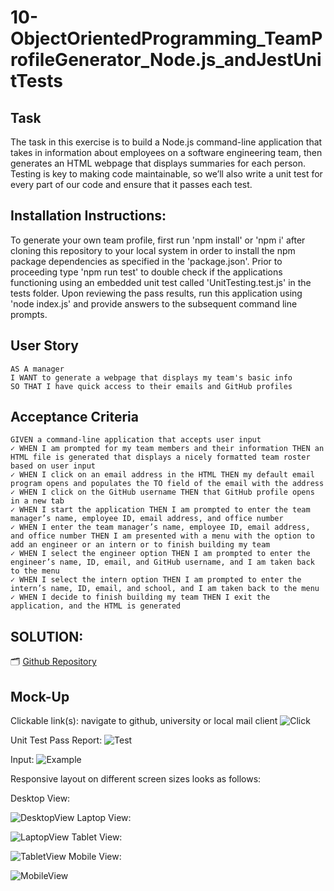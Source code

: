 # 10-ObjectOrientedProgramming_TeamProfileGenerator_Node.js_andJestUnitTests

## Task

The task in this exercise is to build a Node.js command-line application that takes in information about employees on a software engineering team, then generates an HTML webpage that displays summaries for each person. Testing is key to making code maintainable, so we’ll also write a unit test for every part of our code and ensure that it passes each test.

## Installation Instructions: 
To generate your own team profile, first run 'npm install' or 'npm i' after cloning this repository to your local system in order to install the npm package dependencies as specified in the 'package.json'. Prior to proceeding type 'npm run test' to double check if the applications functioning using an embedded unit test called 'UnitTesting.test.js' in the tests folder. Upon reviewing the pass results, run this application using 'node index.js' and provide answers to the subsequent command line prompts. 

## User Story

```
AS A manager
I WANT to generate a webpage that displays my team's basic info
SO THAT I have quick access to their emails and GitHub profiles
```

## Acceptance Criteria

```
GIVEN a command-line application that accepts user input
✓ WHEN I am prompted for my team members and their information THEN an HTML file is generated that displays a nicely formatted team roster based on user input
✓ WHEN I click on an email address in the HTML THEN my default email program opens and populates the TO field of the email with the address
✓ WHEN I click on the GitHub username THEN that GitHub profile opens in a new tab
✓ WHEN I start the application THEN I am prompted to enter the team manager’s name, employee ID, email address, and office number
✓ WHEN I enter the team manager’s name, employee ID, email address, and office number THEN I am presented with a menu with the option to add an engineer or an intern or to finish building my team
✓ WHEN I select the engineer option THEN I am prompted to enter the engineer’s name, ID, email, and GitHub username, and I am taken back to the menu
✓ WHEN I select the intern option THEN I am prompted to enter the intern’s name, ID, email, and school, and I am taken back to the menu
✓ WHEN I decide to finish building my team THEN I exit the application, and the HTML is generated
```

## SOLUTION:

🗂️ [Github Repository](https://github.com/cakspri/Team-Profile-Generator)

## Mock-Up
Clickable link(s): navigate to github, university or local mail client
![Click](./supplemental/Click.png?raw=true "Click")

Unit Test Pass Report:
![Test](./supplemental/Test.png?raw=true "Test")

Input:
![Example](./supplemental/Example.png?raw=true "Example")

Responsive layout on different screen sizes looks as follows:

Desktop View:

![DesktopView](./supplemental/DesktopView.png?raw=true "DesktopView")
Laptop View:

![LaptopView](./supplemental/LaptopView.png?raw=true "LaptopView")
Tablet View:

![TabletView](./supplemental/TabletView.png?raw=true "TabletView")
Mobile View:

![MobileView](./supplemental/MobileView.png?raw=true "MobileView")
